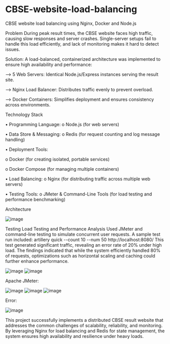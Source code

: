 # CBSE-website-load-balancing
CBSE website load balancing using Nginx, Docker and Node.js

Problem
During peak result times, the CBSE website faces high traffic, causing slow responses and server crashes. Single-server setups fail to handle this load efficiently, and lack of monitoring makes it hard to detect issues.

Solution:
A load-balanced, containerized architecture was implemented to ensure high availability and performance:

--> 5 Web Servers: Identical Node.js/Express instances serving the result site.

--> Nginx Load Balancer: Distributes traffic evenly to prevent overload.

--> Docker Containers: Simplifies deployment and ensures consistency across environments.

Technology Stack

•	Programming Language:
o	Node.js (for web servers)

•	Data Store & Messaging:
o	Redis (for request counting and log message handling)

•	Deployment Tools:

o	Docker (for creating isolated, portable services)

o	Docker Compose (for managing multiple containers)

•	Load Balancing:
o	Nginx (for distributing traffic across multiple web servers)

•	Testing Tools:
o	JMeter & Command-Line Tools (for load testing and performance benchmarking)

Architecture

![image](https://github.com/user-attachments/assets/776551f3-66bd-443d-96c6-affacb09e2d5)

Testing
Load Testing and Performance Analysis
Used JMeter and command-line testing to simulate concurrent user requests. A sample test run included:
artillery quick --count 10 --num 50 http://localhost:8080/
This test generated significant traffic, revealing an error rate of 20% under high load. The findings indicated that while the system efficiently handled 80% of requests, optimizations such as horizontal scaling and caching could further enhance performance.

![image](https://github.com/user-attachments/assets/c9124f41-f4f1-40d9-b7cd-93733bc14900)
![image](https://github.com/user-attachments/assets/24016d0e-e8ef-45b9-809b-7556237614d9)

Apache JMeter: 

![image](https://github.com/user-attachments/assets/48073ab1-861a-4b4a-8136-2a163fc1cba5)
![image](https://github.com/user-attachments/assets/2749474d-30d1-4dc1-b51d-0d8e285dc33b)
![image](https://github.com/user-attachments/assets/ac3408cc-9d1b-4bf1-9ecb-40b1f52c7ae3)

Error:

![image](https://github.com/user-attachments/assets/f91e79f3-9855-4599-82c6-374077b97c5e)

This project successfully implements a distributed CBSE result website that addresses the common challenges of scalability, reliability, and monitoring. By leveraging Nginx for load balancing and Redis for state management, the system ensures high availability and resilience under heavy loads. 
